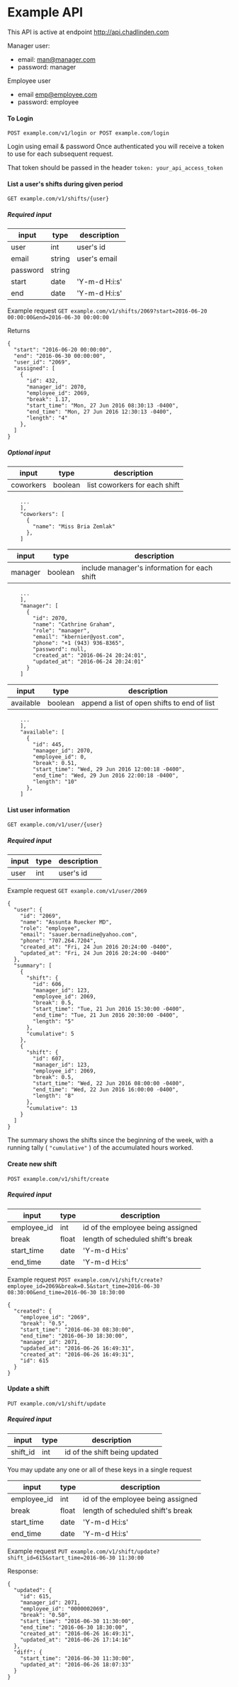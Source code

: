 # Example API

This API is active at endpoint http://api.chadlinden.com

Manager user: 
* email: man@manager.com
* password: manager

Employee user
* email emp@employee.com
* password: employee

#### To Login ####
`POST example.com/v1/login or POST example.com/login`

 Login using email & password 
 Once authenticated you will receive a token to use for each subsequent request.
 
 That token should be passed in the header 
 `token: your_api_access_token`

#### List a user's shifts during given period ####
`GET example.com/v1/shifts/{user}`

##### Required input #####
| input       | type    | description       |
| ----------- | ------- |  ---------------- |
| user        | int     | user's id         |
| email       | string  | user's email      |
| password    | string  |                   |
| start       | date    | 'Y-m-d H:i:s'     |
| end         | date    | 'Y-m-d H:i:s'     |  

Example request `GET example.com/v1/shifts/2069?start=2016-06-20 00:00:00&end=2016-06-30 00:00:00`

Returns 

```
{
  "start": "2016-06-20 00:00:00",
  "end": "2016-06-30 00:00:00",
  "user_id": "2069",
  "assigned": [
    {
      "id": 432,
      "manager_id": 2070,
      "employee_id": 2069,
      "break": 1.17,
      "start_time": "Mon, 27 Jun 2016 08:30:13 -0400",
      "end_time": "Mon, 27 Jun 2016 12:30:13 -0400",
      "length": "4"
    },
  ]
}
```

##### Optional input #####

| input       | type    | description                                   |
| ----------- | ------- |  ----------------                             |
| coworkers   | boolean | list coworkers for each shift                 |

```
    ...
    ],
    "coworkers": [
      {
        "name": "Miss Bria Zemlak"
      },
    ]
```

| input       | type    | description                                   |
| ----------- | ------- |  ----------------                             |
| manager     | boolean | include manager's information for each shift  |

```
    ...
    ],
    "manager": [
      {
        "id": 2070,
        "name": "Cathrine Graham",
        "role": "manager",
        "email": "kbernier@yost.com",
        "phone": "+1 (943) 936-8365",
        "password": null,
        "created_at": "2016-06-24 20:24:01",
        "updated_at": "2016-06-24 20:24:01"
      }
    ]
```

| input       | type    | description                                   |
| ----------- | ------- |  ----------------                             |
| available   | boolean | append a list of open shifts to end of list   |

```
    ...
    ],
    "available": [
      {
        "id": 445,
        "manager_id": 2070,
        "employee_id": 0,
        "break": 0.51,
        "start_time": "Wed, 29 Jun 2016 12:00:18 -0400",
        "end_time": "Wed, 29 Jun 2016 22:00:18 -0400",
        "length": "10"
      },
    ]
```

#### List user information ####
`GET example.com/v1/user/{user}`

##### Required input #####
| input       | type    | description       |
| ----------- | ------- |  ---------------- |
| user        | int     | user's id         |

Example request `GET example.com/v1/user/2069`

```
{
  "user": {
    "id": "2069",
    "name": "Assunta Ruecker MD",
    "role": "employee",
    "email": "sauer.bernadine@yahoo.com",
    "phone": "707.264.7204",
    "created_at": "Fri, 24 Jun 2016 20:24:00 -0400",
    "updated_at": "Fri, 24 Jun 2016 20:24:00 -0400"
  },
  "summary": [
    {
      "shift": {
        "id": 606,
        "manager_id": 123,
        "employee_id": 2069,
        "break": 0.5,
        "start_time": "Tue, 21 Jun 2016 15:30:00 -0400",
        "end_time": "Tue, 21 Jun 2016 20:30:00 -0400",
        "length": "5"
      },
      "cumulative": 5
    },
    {
      "shift": {
        "id": 607,
        "manager_id": 123,
        "employee_id": 2069,
        "break": 0.5,
        "start_time": "Wed, 22 Jun 2016 08:00:00 -0400",
        "end_time": "Wed, 22 Jun 2016 16:00:00 -0400",
        "length": "8"
      },
      "cumulative": 13
    }
  ]
}
```

The summary shows the shifts since the beginning of the week, with a running tally ( `"cumulative"` ) of the accumulated hours worked.

#### Create new shift ####
`POST example.com/v1/shift/create`

##### Required input #####
| input       | type    | description                               |
| ----------- | ------- |  ---------------------------------------- |
| employee_id | int     | id of the employee being assigned         |
| break       | float   | length of scheduled shift's break         |
| start_time  | date    | 'Y-m-d H:i:s'                             |
| end_time    | date    | 'Y-m-d H:i:s'                             |

Example request `POST example.com/v1/shift/create?employee_id=2069&break=0.5&start_time=2016-06-30 08:30:00&end_time=2016-06-30 18:30:00`

```
{
  "created": {
    "employee_id": "2069",
    "break": "0.5",
    "start_time": "2016-06-30 08:30:00",
    "end_time": "2016-06-30 18:30:00",
    "manager_id": 2071,
    "updated_at": "2016-06-26 16:49:31",
    "created_at": "2016-06-26 16:49:31",
    "id": 615
  }
}
```

#### Update a shift ####
`PUT example.com/v1/shift/update`

##### Required input #####
| input       | type    | description                               |
| ----------- | ------- |  ---------------------------------------- |
| shift_id    | int     | id of the shift being updated             |

You may update any one or all of these keys in a single request

| input       | type    | description                               |
| ----------- | ------- |  ---------------------------------------- |
| employee_id | int     | id of the employee being assigned         |
| break       | float   | length of scheduled shift's break         |
| start_time  | date    | 'Y-m-d H:i:s'                             |
| end_time    | date    | 'Y-m-d H:i:s'                             |

Example request `PUT example.com/v1/shift/update?shift_id=615&start_time=2016-06-30 11:30:00`

Response: 

```
{
  "updated": {
    "id": 615,
    "manager_id": 2071,
    "employee_id": "0000002069",
    "break": "0.50",
    "start_time": "2016-06-30 11:30:00",
    "end_time": "2016-06-30 18:30:00",
    "created_at": "2016-06-26 16:49:31",
    "updated_at": "2016-06-26 17:14:16"
  },
  "diff": {
    "start_time": "2016-06-30 11:30:00",
    "updated_at": "2016-06-26 18:07:33"
  }
}
```